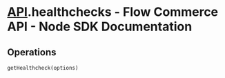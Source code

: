 # [API](README.md).healthchecks - Flow Commerce API - Node SDK Documentation

## Operations

`getHealthcheck(options)`



